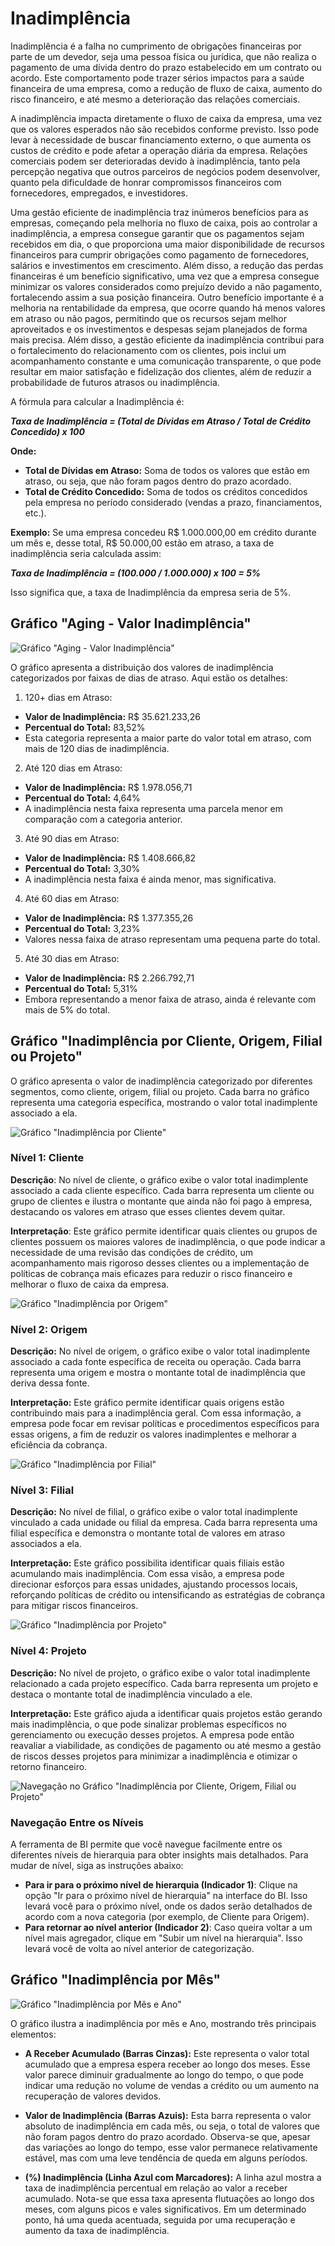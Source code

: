 # Inadimplência

Inadimplência é a falha no cumprimento de obrigações financeiras por parte de um devedor,
seja uma pessoa física ou jurídica, que não realiza o pagamento de uma dívida dentro do prazo
estabelecido em um contrato ou acordo. Este comportamento pode trazer sérios impactos para
a saúde financeira de uma empresa, como a redução de fluxo de caixa, aumento do risco
financeiro, e até mesmo a deterioração das relações comerciais.

A inadimplência impacta diretamente o fluxo de caixa da empresa, uma vez que os valores
esperados não são recebidos conforme previsto. Isso pode levar à necessidade de buscar
financiamento externo, o que aumenta os custos de crédito e pode afetar a operação diária da
empresa. Relações comerciais podem ser deterioradas devido à inadimplência, tanto pela percepção
negativa que outros parceiros de negócios podem desenvolver, quanto pela dificuldade de
honrar compromissos financeiros com fornecedores, empregados, e investidores.

Uma gestão eficiente de inadimplência traz inúmeros benefícios para as empresas, começando pela melhoria no fluxo de caixa, pois ao controlar a inadimplência, a empresa consegue garantir que os pagamentos sejam recebidos em dia, o que proporciona uma maior disponibilidade de recursos financeiros para cumprir obrigações como pagamento de fornecedores, salários e investimentos em crescimento. Além disso, a redução das perdas financeiras é um benefício significativo, uma vez que a empresa consegue minimizar os valores considerados como prejuízo devido a não pagamento, fortalecendo assim a sua posição financeira. Outro benefício importante é a melhoria na rentabilidade da empresa, que ocorre quando há menos valores em atraso ou não pagos, permitindo que os recursos sejam melhor aproveitados e os investimentos e despesas sejam planejados de forma mais precisa. Além disso, a gestão eficiente da inadimplência contribui para o fortalecimento do relacionamento com os clientes, pois inclui um acompanhamento constante e uma comunicação transparente, o que pode resultar em maior satisfação e fidelização dos clientes, além de reduzir a probabilidade de futuros atrasos ou inadimplência.

A fórmula para calcular a Inadimplência é:

**_Taxa de Inadimplência = (Total de Dívidas em Atraso / Total de Crédito Concedido) x 100_**

**Onde:**
- **Total de Dívidas em Atraso:** Soma de todos os valores que estão em atraso, ou seja, que não foram pagos dentro do prazo acordado.
- **Total de Crédito Concedido:** Soma de todos os créditos concedidos pela empresa no período considerado (vendas a prazo, financiamentos, etc.).

**Exemplo:**
Se uma empresa concedeu R$ 1.000.000,00 em crédito durante um mês e, desse total, R$ 50.000,00 estão em atraso, a taxa de inadimplência seria calculada assim:

**_Taxa de Inadimplência = (100.000 / 1.000.000) x 100 = 5%_**

Isso significa que, a taxa de Inadimplência da empresa seria de 5%.

## Gráfico "Aging - Valor Inadimplência"

![Gráfico "Aging - Valor Inadimplência"](../../assets/aging_inadimplencia.png)

O gráfico apresenta a distribuição dos valores de inadimplência categorizados por faixas de dias de atraso. Aqui estão os detalhes:

01) 120+ dias em Atraso:
- **Valor de Inadimplência:** R$ 35.621.233,26
- **Percentual do Total:** 83,52%
- Esta categoria representa a maior parte do valor total em atraso, com mais de 120 dias de inadimplência.

02) Até 120 dias em Atraso:
- **Valor de Inadimplência:** R$ 1.978.056,71
- **Percentual do Total:** 4,64%
- A inadimplência nesta faixa representa uma parcela menor em comparação com a categoria anterior.

03) Até 90 dias em Atraso:
- **Valor de Inadimplência:** R$ 1.408.666,82
- **Percentual do Total:** 3,30%
- A inadimplência nesta faixa é ainda menor, mas significativa.

04) Até 60 dias em Atraso:
- **Valor de Inadimplência:** R$ 1.377.355,26
- **Percentual do Total:** 3,23%
- Valores nessa faixa de atraso representam uma pequena parte do total.

05) Até 30 dias em Atraso:
- **Valor de Inadimplência:** R$ 2.266.792,71
- **Percentual do Total:** 5,31%
- Embora representando a menor faixa de atraso, ainda é relevante com mais de 5% do total.

## Gráfico "Inadimplência por Cliente, Origem, Filial ou Projeto"

O gráfico apresenta o valor de inadimplência categorizado por diferentes segmentos, como cliente, origem, filial ou projeto. Cada barra no gráfico representa uma categoria específica, mostrando o valor total inadimplente associado a ela.

![Gráfico "Inadimplência por Cliente"](../../assets/valor_inadimplencia_cliente.png)

### Nível 1: Cliente
**Descrição**: No nível de cliente, o gráfico exibe o valor total inadimplente associado a cada cliente específico. Cada barra representa um cliente ou grupo de clientes e ilustra o montante que ainda não foi pago à empresa, destacando os valores em atraso que esses clientes devem quitar.

**Interpretação**: Este gráfico permite identificar quais clientes ou grupos de clientes possuem os maiores valores de inadimplência, o que pode indicar a necessidade de uma revisão das condições de crédito, um acompanhamento mais rigoroso desses clientes ou a implementação de políticas de cobrança mais eficazes para reduzir o risco financeiro e melhorar o fluxo de caixa da empresa.

![Gráfico "Inadimplência por Origem"](../../assets/valor_inadimplencia_origem.png)

### Nível 2: Origem
**Descrição:** No nível de origem, o gráfico exibe o valor total inadimplente associado a cada fonte específica de receita ou operação. Cada barra representa uma origem e mostra o montante total de inadimplência que deriva dessa fonte.

**Interpretação:** Este gráfico permite identificar quais origens estão contribuindo mais para a inadimplência geral. Com essa informação, a empresa pode focar em revisar políticas e procedimentos específicos para essas origens, a fim de reduzir os valores inadimplentes e melhorar a eficiência da cobrança.

![Gráfico "Inadimplência por Filial"](../../assets/valor_inadimplencia_filial.png)

### Nível 3: Filial
**Descrição:** No nível de filial, o gráfico exibe o valor total inadimplente vinculado a cada unidade ou filial da empresa. Cada barra representa uma filial específica e demonstra o montante total de valores em atraso associados a ela.

**Interpretação:** Este gráfico possibilita identificar quais filiais estão acumulando mais inadimplência. Com essa visão, a empresa pode direcionar esforços para essas unidades, ajustando processos locais, reforçando políticas de crédito ou intensificando as estratégias de cobrança para mitigar riscos financeiros.

![Gráfico "Inadimplência por Projeto"](../../assets/valor_inadimplencia_projeto.png)

### Nível 4: Projeto
**Descrição:** No nível de projeto, o gráfico exibe o valor total inadimplente relacionado a cada projeto específico. Cada barra representa um projeto e destaca o montante total de inadimplência vinculado a ele.

**Interpretação:** Este gráfico ajuda a identificar quais projetos estão gerando mais inadimplência, o que pode sinalizar problemas específicos no gerenciamento ou execução desses projetos. A empresa pode então reavaliar a viabilidade, as condições de pagamento ou até mesmo a gestão de riscos desses projetos para minimizar a inadimplência e otimizar o retorno financeiro.

![Navegação no Gráfico "Inadimplência por Cliente, Origem, Filial ou Projeto"](../../assets/explica_hierarquia_Inad.png)

### Navegação Entre os Níveis
A ferramenta de BI permite que você navegue facilmente entre os diferentes níveis de hierarquia para obter insights mais detalhados. Para mudar de nível, siga as instruções abaixo:

- **Para ir para o próximo nível de hierarquia (Indicador 1)**: Clique na opção "Ir para o próximo nível de hierarquia" na interface do BI. Isso levará você para o próximo nível, onde os dados serão detalhados de acordo com a nova categoria (por exemplo, de Cliente para Origem).
- **Para retornar ao nível anterior (Indicador 2)**: Caso queira voltar a um nível mais agregador, clique em "Subir um nível na hierarquia". Isso levará você de volta ao nível anterior de categorização.

## Gráfico "Inadimplência por Mês"

![Gráfico "Inadimplência por Mês e Ano"](../../assets/valor_inad_mes.png)

O gráfico ilustra a inadimplência por mês e Ano, mostrando três principais elementos:

- **A Receber Acumulado (Barras Cinzas):** Este representa o valor total acumulado que a empresa espera receber ao longo dos meses. Esse valor parece diminuir gradualmente ao longo do tempo, o que pode indicar uma redução no volume de vendas a crédito ou um aumento na recuperação de valores devidos.

- **Valor de Inadimplência (Barras Azuis):** Esta barra representa o valor absoluto de inadimplência em cada mês, ou seja, o total de valores que não foram pagos dentro do prazo acordado. Observa-se que, apesar das variações ao longo do tempo, esse valor permanece relativamente estável, mas com uma leve tendência de queda em alguns períodos.

- **(%) Inadimplência (Linha Azul com Marcadores):** A linha azul mostra a taxa de inadimplência percentual em relação ao valor a receber acumulado. Nota-se que essa taxa apresenta flutuações ao longo dos meses, com alguns picos e vales significativos. Em um determinado ponto, há uma queda acentuada, seguida por uma recuperação e aumento da taxa de inadimplência.


